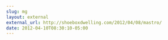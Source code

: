 ```yaml
---
slug: mg
layout: external
external_url: http://shoeboxdwelling.com/2012/04/08/mastro/
date: 2012-04-10T08:30:10-05:00
---
```

